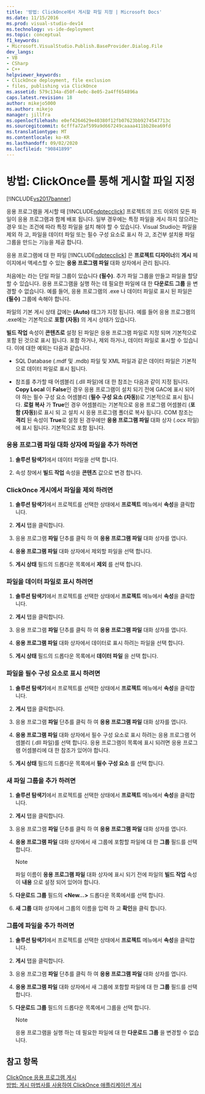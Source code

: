 ```yaml
---
title: '방법: ClickOnce에서 게시할 파일 지정 | Microsoft Docs'
ms.date: 11/15/2016
ms.prod: visual-studio-dev14
ms.technology: vs-ide-deployment
ms.topic: conceptual
f1_keywords:
- Microsoft.VisualStudio.Publish.BaseProvider.Dialog.File
dev_langs:
- VB
- CSharp
- C++
helpviewer_keywords:
- ClickOnce deployment, file exclusion
- files, publishing via ClickOnce
ms.assetid: 579c134a-d50f-4e0c-8e05-2a4ff654896a
caps.latest.revision: 18
author: mikejo5000
ms.author: mikejo
manager: jillfra
ms.openlocfilehash: e0ef4264629e40380f12fb07623bb9274547713c
ms.sourcegitcommit: 6cfffa72af599a9d667249caaaa411bb28ea69fd
ms.translationtype: MT
ms.contentlocale: ko-KR
ms.lasthandoff: 09/02/2020
ms.locfileid: "90841899"
---
```

# <a name="how-to-specify-which-files-are-published-by-clickonce"></a>방법: ClickOnce를 통해 게시할 파일 지정
[!INCLUDE[vs2017banner](../includes/vs2017banner.md)]

응용 프로그램을 게시할 때 [!INCLUDE[ndptecclick](../includes/ndptecclick-md.md)] 프로젝트의 코드 이외의 모든 파일이 응용 프로그램과 함께 배포 됩니다. 일부 경우에는 특정 파일을 게시 하지 않으려는 경우 또는 조건에 따라 특정 파일을 설치 해야 할 수 있습니다. Visual Studio는 파일을 제외 하 고, 파일을 데이터 파일 또는 필수 구성 요소로 표시 하 고, 조건부 설치용 파일 그룹을 만드는 기능을 제공 합니다.  
  
 응용 프로그램에 대 한 파일 [!INCLUDE[ndptecclick](../includes/ndptecclick-md.md)] 은 **프로젝트 디자이너**의 **게시** 페이지에서 액세스할 수 있는 **응용 프로그램 파일** 대화 상자에서 관리 됩니다.  
  
 처음에는 라는 단일 파일 그룹이 있습니다 **(필수)**. 추가 파일 그룹을 만들고 파일을 할당할 수 있습니다. 응용 프로그램을 실행 하는 데 필요한 파일에 대 한 **다운로드 그룹** 을 변경할 수 없습니다. 예를 들어, 응용 프로그램의 .exe 나 데이터 파일로 표시 된 파일은 **(필수)** 그룹에 속해야 합니다.  
  
 파일의 기본 게시 상태 값에는 **(Auto)** 태그가 지정 됩니다. 예를 들어 응용 프로그램의 .exe에는 기본적으로 **포함 (자동)** 의 게시 상태가 있습니다.  
  
 **빌드 작업** 속성이 **콘텐츠로** 설정 된 파일은 응용 프로그램 파일로 지정 되며 기본적으로 포함 된 것으로 표시 됩니다. 포함 하거나, 제외 하거나, 데이터 파일로 표시할 수 있습니다. 이에 대한 예외는 다음과 같습니다.  
  
- SQL Database (.mdf 및 .mdb) 파일 및 XML 파일과 같은 데이터 파일은 기본적으로 데이터 파일로 표시 됩니다.  
  
- 참조를 추가할 때 어셈블리 (.dll 파일)에 대 한 참조는 다음과 같이 지정 됩니다. **Copy Local** 이 **False**인 경우 응용 프로그램이 설치 되기 전에 GAC에 표시 되어야 하는 필수 구성 요소 어셈블리 (**필수 구성 요소 (자동)**)로 기본적으로 표시 됩니다. **로컬 복사** 가 **True**인 경우 어셈블리는 기본적으로 응용 프로그램 어셈블리 (**포함 (자동)**)로 표시 되 고 설치 시 응용 프로그램 폴더로 복사 됩니다. COM 참조는 **격리** 된 속성이 **True**로 설정 된 경우에만 **응용 프로그램 파일** 대화 상자 (.ocx 파일)에 표시 됩니다. 기본적으로 포함 됩니다.  
  
### <a name="to-add-files-to-the-application-files-dialog-box"></a>응용 프로그램 파일 대화 상자에 파일을 추가 하려면  
  
1. **솔루션 탐색기**에서 데이터 파일을 선택 합니다.  
  
2. 속성 창에서 **빌드 작업** 속성을 **콘텐츠** 값으로 변경 합니다.  
  
### <a name="to-exclude-files-from-clickonce-publishing"></a>ClickOnce 게시에서 파일을 제외 하려면  
  
1. **솔루션 탐색기**에서 프로젝트를 선택한 상태에서 **프로젝트** 메뉴에서 **속성**을 클릭합니다.  
  
2. **게시** 탭을 클릭합니다.  
  
3. 응용 프로그램 **파일** 단추를 클릭 하 여 **응용 프로그램 파일** 대화 상자를 엽니다.  
  
4. **응용 프로그램 파일** 대화 상자에서 제외할 파일을 선택 합니다.  
  
5. **게시 상태** 필드의 드롭다운 목록에서 **제외** 를 선택 합니다.  
  
### <a name="to-mark-files-as-data-files"></a>파일을 데이터 파일로 표시 하려면  
  
1. **솔루션 탐색기**에서 프로젝트를 선택한 상태에서 **프로젝트** 메뉴에서 **속성**을 클릭합니다.  
  
2. **게시** 탭을 클릭합니다.  
  
3. 응용 프로그램 **파일** 단추를 클릭 하 여 **응용 프로그램 파일** 대화 상자를 엽니다.  
  
4. **응용 프로그램 파일** 대화 상자에서 데이터로 표시 하려는 파일을 선택 합니다.  
  
5. **게시 상태** 필드의 드롭다운 목록에서 **데이터 파일** 을 선택 합니다.  
  
### <a name="to-mark-files-as-prerequisites"></a>파일을 필수 구성 요소로 표시 하려면  
  
1. **솔루션 탐색기**에서 프로젝트를 선택한 상태에서 **프로젝트** 메뉴에서 **속성**을 클릭합니다.  
  
2. **게시** 탭을 클릭합니다.  
  
3. 응용 프로그램 **파일** 단추를 클릭 하 여 **응용 프로그램 파일** 대화 상자를 엽니다.  
  
4. **응용 프로그램 파일** 대화 상자에서 필수 구성 요소로 표시 하려는 응용 프로그램 어셈블리 (.dll 파일)를 선택 합니다. 응용 프로그램이 목록에 표시 되려면 응용 프로그램 어셈블리에 대 한 참조가 있어야 합니다.  
  
5. **게시 상태** 필드의 드롭다운 목록에서 **필수 구성 요소** 를 선택 합니다.  
  
### <a name="to-add-a-new-file-group"></a>새 파일 그룹을 추가 하려면  
  
1. **솔루션 탐색기**에서 프로젝트를 선택한 상태에서 **프로젝트** 메뉴에서 **속성**을 클릭합니다.  
  
2. **게시** 탭을 클릭합니다.  
  
3. 응용 프로그램 **파일** 단추를 클릭 하 여 **응용 프로그램 파일** 대화 상자를 엽니다.  
  
4. **응용 프로그램 파일** 대화 상자에서 새 그룹에 포함할 파일에 대 한 **그룹** 필드를 선택 합니다.  
  
    > [!NOTE]
    > 파일 이름이 **응용 프로그램 파일** 대화 상자에 표시 되기 전에 파일의 **빌드 작업** 속성이 **내용** 으로 설정 되어 있어야 합니다.  
  
5. **다운로드 그룹** 필드의 **\<New...>** 드롭다운 목록에서를 선택 합니다.  
  
6. **새 그룹** 대화 상자에서 그룹의 이름을 입력 하 고 **확인**을 클릭 합니다.  
  
### <a name="to-add-a-file-to-a-group"></a>그룹에 파일을 추가 하려면  
  
1. **솔루션 탐색기**에서 프로젝트를 선택한 상태에서 **프로젝트** 메뉴에서 **속성**을 클릭합니다.  
  
2. **게시** 탭을 클릭합니다.  
  
3. 응용 프로그램 **파일** 단추를 클릭 하 여 **응용 프로그램 파일** 대화 상자를 엽니다.  
  
4. **응용 프로그램 파일** 대화 상자에서 새 그룹에 포함할 파일에 대 한 **그룹** 필드를 선택 합니다.  
  
5. **다운로드 그룹** 필드의 드롭다운 목록에서 그룹을 선택 합니다.  
  
    > [!NOTE]
    > 응용 프로그램을 실행 하는 데 필요한 파일에 대 한 **다운로드 그룹** 을 변경할 수 없습니다.  
  
## <a name="see-also"></a>참고 항목  
 [ClickOnce 응용 프로그램 게시](../deployment/publishing-clickonce-applications.md)   
 [방법: 게시 마법사를 사용하여 ClickOnce 애플리케이션 게시](../deployment/how-to-publish-a-clickonce-application-using-the-publish-wizard.md)

